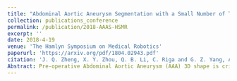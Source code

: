```yaml
---
title: "Abdominal Aortic Aneurysm Segmentation with a Small Number of Training Subjects"
collection: publications_conference
permalink: /publication/2018-AAAS-HSMR
excerpt: ''
date: 2018-4-19
venue: 'The Hamlyn Symposium on Medical Robotics'
paperurl: 'https://arxiv.org/pdf/1804.02943.pdf'
citation: 'J. Q. Zheng, X. Y. Zhou, Q. B. Li, C. Riga and G. Z. Yang, Abdominal Aortic Aneurysm Segmentation with a Small Number of Training Subjects, The Hamlyn Symposium on Medical Robotics, 2018'
Abstract: Pre-operative Abdominal Aortic Aneurysm (AAA) 3D shape is critical for customized stent graft design in Fenestrated Endovascular Aortic Repair (FEVAR). Traditional segmentation approaches implement expert-designed feature extractors while recent deep neural networks extract features automatically with multiple non-linear modules. Usually, a large training dataset is essential for applying deep learning on AAA segmentation. In this paper, the AAA was segmented using U-net with a small number (two) of training subjects. Firstly, Computed Tomography Angiography (CTA) slices were augmented with gray value variation and translation to avoid the overfitting caused by the small number of training subjects. Then, U-net was trained to segment the AAA. Dice Similarity Coefficients (DSCs) over 0.8 were achieved on the testing subjects. The PLZ, DLZ and aortic branches are all reconstructed reasonably, which will facilitate stent graft customization and help shape instantiation for intra-operative surgery navigation in FEVAR
---
```




